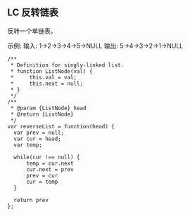 ## LC 反转链表

反转一个单链表。

示例: 
  输入: 1->2->3->4->5->NULL
  输出: 5->4->3->2->1->NULL

```
/**
 * Definition for singly-linked list.
 * function ListNode(val) {
 *     this.val = val;
 *     this.next = null;
 * }
 */
/**
 * @param {ListNode} head
 * @return {ListNode}
 */
var reverseList = function(head) {
  var prev = null;
  var cur = head;
  var temp;

  while(cur !== null) {
      temp = cur.next
      cur.next = prev
      prev = cur
      cur = temp
  }

  return prev
};

```
